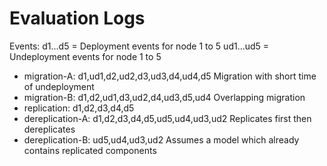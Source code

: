 # Evaluation Logs

Events: d1...d5 = Deployment events for node 1 to 5
        ud1...ud5 = Undeployment events for node 1 to 5

- migration-A: d1,ud1,d2,ud2,d3,ud3,d4,ud4,d5
  Migration with short time of undeployment
- migration-B: d1,d2,ud1,d3,ud2,d4,ud3,d5,ud4
  Overlapping migration
- replication: d1,d2,d3,d4,d5
- dereplication-A: d1,d2,d3,d4,d5,ud5,ud4,ud3,ud2
  Replicates first then dereplicates
- dereplication-B: ud5,ud4,ud3,ud2
  Assumes a model which already contains replicated components


